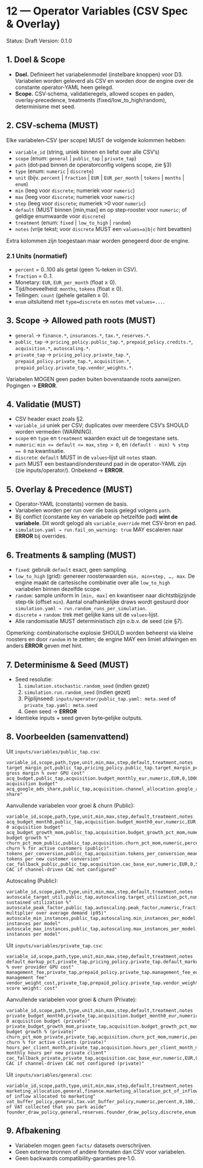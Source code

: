 # 12 — Operator Variables (CSV Spec & Overlay)

 Status: Draft
 Version: 0.1.0

## 1. Doel & Scope

- **Doel.** Definieert het variabelenmodel (instelbare knoppen) voor D3. Variabelen worden geleverd als CSV en worden door de engine over de constante operator‑YAML heen gelegd.
- **Scope.** CSV‑schema, validatieregels, allowed scopes en paden, overlay‑precedence, treatments (fixed/low_to_high/random), determinisme met seed.

## 2. CSV‑schema (MUST)

 Elke variabelen‑CSV (per scope) MUST de volgende kolommen hebben:

- `variable_id` (string, uniek binnen en liefst over alle CSV’s)
- `scope` (enum: `general` | `public_tap` | `private_tap`)
- `path` (dot‑pad binnen de operatorconfig volgens scope, zie §3)
- `type` (enum: `numeric` | `discrete`)
- `unit` (bijv. `percent` | `fraction` | `EUR` | `EUR_per_month` | `tokens` | `months` | `enum`)
- `min` (leeg voor `discrete`; numeriek voor `numeric`)
- `max` (leeg voor `discrete`; numeriek voor `numeric`)
- `step` (leeg voor `discrete`; numeriek >0 voor `numeric`)
- `default` (MUST binnen [min,max] en op step‑rooster voor `numeric`; of geldige enumwaarde voor `discrete`)
- `treatment` (enum: `fixed` | `low_to_high` | `random`)
- `notes` (vrije tekst; voor `discrete` MUST een `values=a|b|c` hint bevatten)

 Extra kolommen zijn toegestaan maar worden genegeerd door de engine.

### 2.1 Units (normatief)

- `percent` = 0..100 als getal (geen %‑teken in CSV).
- `fraction` = 0..1.
- Monetary: `EUR`, `EUR_per_month` (float ≥ 0).
- Tijd/hoeveelheid: `months`, `tokens` (float ≥ 0).
- Tellingen: `count` (gehele getallen ≥ 0).
- `enum` uitsluitend met `type=discrete` en `notes` met `values=...`.

## 3. Scope → Allowed path roots (MUST)

- `general` → `finance.*`, `insurances.*`, `tax.*`, `reserves.*`.
- `public_tap` → `pricing_policy.public_tap.*`, `prepaid_policy.credits.*`, `acquisition.*`, `autoscaling.*`.
- `private_tap` → `pricing_policy.private_tap.*`, `prepaid_policy.private_tap.*`, `acquisition.*`, `prepaid_policy.private_tap.vendor_weights.*`.

 Variabelen MOGEN geen paden buiten bovenstaande roots aanwijzen. Pogingen → **ERROR**.

## 4. Validatie (MUST)

- CSV header exact zoals §2.
- `variable_id` uniek per CSV; duplicates over meerdere CSV’s SHOULD worden vermeden (WARNING).
- `scope` en `type` en `treatment` waarden exact uit de toegestane sets.
- `numeric`: `min <= default <= max`, `step > 0`, en `(default - min) % step == 0` na kwantisatie.
- `discrete`: `default` MUST in de `values`‑lijst uit `notes` staan.
- `path` MUST een bestaand/ondersteund pad in de operator‑YAML zijn (zie inputs/operator/). Onbekend → **ERROR**.

## 5. Overlay & Precedence (MUST)

- Operator‑YAML (constants) vormen de basis.
- Variabelen worden per run over die basis gelegd volgens `path`.
- Bij conflict (constante key én variabele op hetzelfde pad) **wint de variabele**. Dit wordt gelogd als `variable_override` met CSV‑bron en pad.
- `simulation.yaml → run.fail_on_warning: true` MAY escaleren naar **ERROR** bij overrides.

## 6. Treatments & sampling (MUST)

- `fixed`: gebruik `default` exact, geen sampling.
- `low_to_high` (grid): genereer roosterwaarden `min, min+step, …, max`. De engine maakt de cartesische combinatie over alle `low_to_high` variabelen binnen dezelfde scope.
- `random`: sample uniform in `[min, max]` en kwantiseer naar dichtstbijzijnde step‑tik (offset `min`). Aantal onafhankelijke draws wordt gestuurd door `simulation.yaml → run.random_runs_per_simulation`.
- `discrete` + `random`: trek met gelijke kans uit de `values`‑lijst.
- Alle randomisatie MUST deterministisch zijn o.b.v. de seed (zie §7).

 Opmerking: combinatorische explosie SHOULD worden beheerst via kleine roosters en door `random` in te zetten; de engine MAY een limiet afdwingen en anders **ERROR** geven met hint.

## 7. Determinisme & Seed (MUST)

- Seed resolutie:
   1) `simulation.stochastic.random_seed` (indien gezet)
   2) `simulation.run.random_seed` (indien gezet)
   3) Pijplijnseed: `inputs/operator/public_tap.yaml: meta.seed` of `private_tap.yaml: meta.seed`
   4) Geen seed → **ERROR**
- Identieke inputs + seed geven byte‑gelijke outputs.

## 8. Voorbeelden (samenvattend)

 Uit `inputs/variables/public_tap.csv`:

 ```csv
 variable_id,scope,path,type,unit,min,max,step,default,treatment,notes
 target_margin_pct,public_tap,pricing_policy.public_tap.target_margin_pct,numeric,percent,20,80,5,55,low_to_high,"Target gross margin % over GPU cost"
 acq_budget,public_tap,acquisition.budget_monthly_eur,numeric,EUR,0,10000,100,500,low_to_high,"Monthly acquisition budget"
 acq_google_ads_share,public_tap,acquisition.channel_allocation.google_ads,numeric,fraction,0,1,0.1,0.5,random,"Channel share"
 ```

 Aanvullende variabelen voor groei & churn (Public):

 ```csv
 variable_id,scope,path,type,unit,min,max,step,default,treatment,notes
 acq_budget_month0,public_tap,acquisition.budget_month0_eur,numeric,EUR,0,20000,100,1000,low_to_high,"Month 0 acquisition budget"
 acq_budget_growth_mom,public_tap,acquisition.budget_growth_pct_mom,numeric,percent,0,50,1,8,fixed,"MoM budget growth %"
 churn_pct_mom_public,public_tap,acquisition.churn_pct_mom,numeric,percent,0,50,0.5,3,fixed,"Monthly churn % for active customers (public)"
 tokens_per_conversion,public_tap,acquisition.tokens_per_conversion_mean,numeric,tokens,0,200000,1000,50000,random,"Average tokens per new customer conversion"
 cac_fallback_public,public_tap,acquisition.cac_base_eur,numeric,EUR,0,500,5,50,fixed,"Fallback CAC if channel-driven CAC not configured"
 ```

 Autoscaling (Public):

 ```csv
 variable_id,scope,path,type,unit,min,max,step,default,treatment,notes
 autoscale_target_util,public_tap,autoscaling.target_utilization_pct,numeric,percent,1,100,1,75,fixed,"Target sustained utilization %"
 autoscale_peak_factor,public_tap,autoscaling.peak_factor,numeric,fraction,1,3,0.05,1.2,fixed,"Peak multiplier over average demand (p95)"
 autoscale_min_instances,public_tap,autoscaling.min_instances_per_model,numeric,count,0,100,1,0,fixed,"Minimum instances per model"
 autoscale_max_instances,public_tap,autoscaling.max_instances_per_model,numeric,count,1,1000,1,100,fixed,"Maximum instances per model"
 ```

 Uit `inputs/variables/private_tap.csv`:

 ```csv
 variable_id,scope,path,type,unit,min,max,step,default,treatment,notes
 default_markup_pct,private_tap,pricing_policy.private_tap.default_markup_over_provider_cost_pct,numeric,percent,0,100,5,40,low_to_high,"Markup % over provider GPU cost"
 management_fee,private_tap,prepaid_policy.private_tap.management_fee_eur_per_month,numeric,EUR,0,1000,50,199,low_to_high,"Monthly management fee"
 vendor_weight_cost,private_tap,prepaid_policy.private_tap.vendor_weights.cost,numeric,fraction,0,1,0.1,0.5,low_to_high,"Vendor score weight: cost"
 ```

 Aanvullende variabelen voor groei & churn (Private):

 ```csv
 variable_id,scope,path,type,unit,min,max,step,default,treatment,notes
 private_budget_month0,private_tap,acquisition.budget_month0_eur,numeric,EUR,0,20000,100,500,low_to_high,"Month 0 acquisition budget (private)"
 private_budget_growth_mom,private_tap,acquisition.budget_growth_pct_mom,numeric,percent,0,50,1,6,fixed,"MoM budget growth % (private)"
 churn_pct_mom_private,private_tap,acquisition.churn_pct_mom,numeric,percent,0,50,0.5,3,fixed,"Monthly churn % for active clients (private)"
 hours_per_client_month,private_tap,acquisition.hours_per_client_month_mean,numeric,hours,0,200,1,10,random,"Average monthly hours per new private client"
 cac_fallback_private,private_tap,acquisition.cac_base_eur,numeric,EUR,0,1000,10,200,fixed,"Fallback CAC if channel-driven CAC not configured (private)"
 ```

 Uit `inputs/variables/general.csv`:

 ```csv
 variable_id,scope,path,type,unit,min,max,step,default,treatment,notes
 marketing_allocation,general,finance.marketing_allocation_pct_of_inflow,numeric,percent,0,100,5,20,low_to_high,"% of inflow allocated to marketing"
 vat_buffer_policy,general,tax.vat_buffer_policy,numeric,percent,0,100,10,100,fixed,"Percent of VAT collected that you park aside"
 founder_draw_policy,general,reserves.founder_draw_policy,discrete,enum,,,,flat,fixed,"values=flat|percent_of_profit"
 ```

## 9. Afbakening

- Variabelen mogen geen `facts/` datasets overschrijven.
- Geen externe bronnen of andere formaten dan CSV voor variabelen.
- Geen backwards compatibility‑garanties pre‑1.0.
